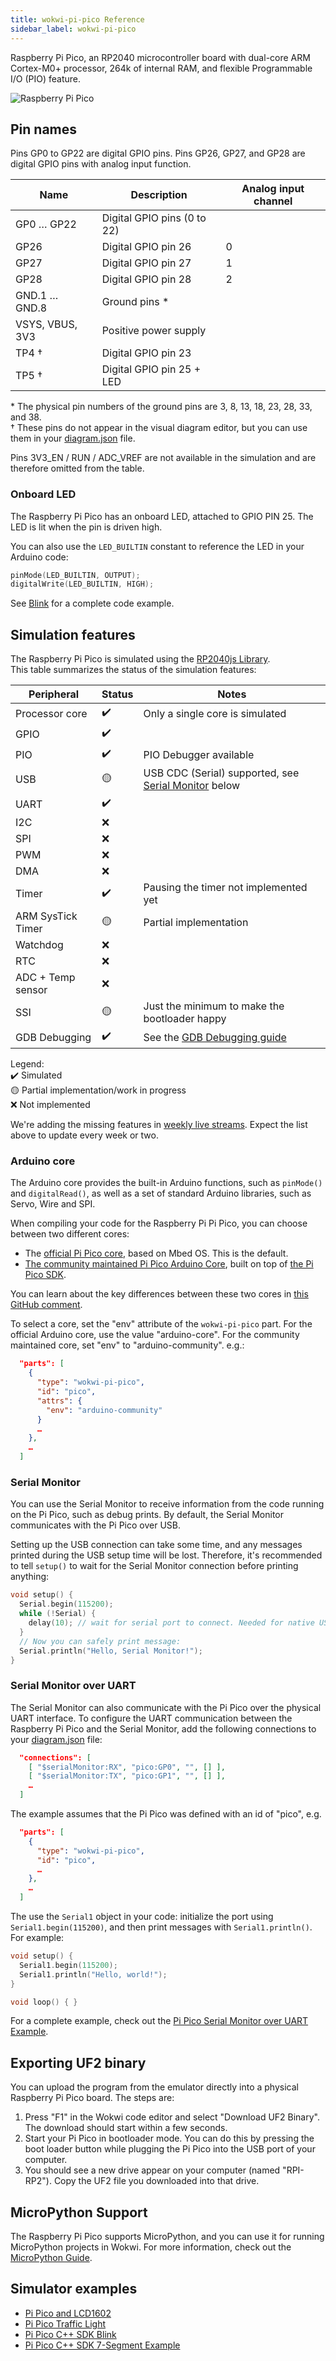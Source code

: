 ```yaml
---
title: wokwi-pi-pico Reference
sidebar_label: wokwi-pi-pico
---
```


Raspberry Pi Pico, an RP2040 microcontroller board with dual-core ARM Cortex-M0+ processor, 264k of internal RAM, and flexible
Programmable I/O (PIO) feature.

![Raspberry Pi Pico](wokwi-pi-pico.svg)

## Pin names

Pins GP0 to GP22 are digital GPIO pins. Pins GP26, GP27, and GP28 are digital GPIO pins with analog input function.

| Name            | Description                 | Analog input channel |
| --------------- | --------------------------- | -------------------- |
| GP0 … GP22      | Digital GPIO pins (0 to 22) |                      |
| GP26            | Digital GPIO pin 26         | 0                    |
| GP27            | Digital GPIO pin 27         | 1                    |
| GP28            | Digital GPIO pin 28         | 2                    |
| GND.1 … GND.8   | Ground pins \*              |                      |
| VSYS, VBUS, 3V3 | Positive power supply       |                      |
| TP4 †           | Digital GPIO pin 23         |                      |
| TP5 †           | Digital GPIO pin 25 + LED   |                      |

\* The physical pin numbers of the ground pins are 3, 8, 13, 18, 23, 28, 33, and 38.  
† These pins do not appear in the visual diagram editor, but you can use them in your [diagram.json](../diagram-format) file.

Pins 3V3_EN / RUN / ADC_VREF are not available in the simulation and are therefore omitted from the table.

### Onboard LED

The Raspberry Pi Pico has an onboard LED, attached to GPIO PIN 25. The LED is lit when the pin is driven high.

You can also use the `LED_BUILTIN` constant to reference the LED in your Arduino code:

```cpp
pinMode(LED_BUILTIN, OUTPUT);
digitalWrite(LED_BUILTIN, HIGH);
```

See [Blink](https://wokwi.com/arduino/projects/297755575592157709) for a complete code example.

## Simulation features

The Raspberry Pi Pico is simulated using the [RP2040js Library](https://github.com/wokwi/rp2040js).  
This table summarizes the status of the simulation features:

| Peripheral        | Status | Notes                                                                   |
| ----------------- | ------ | ----------------------------------------------------------------------- |
| Processor core    | ✔️     | Only a single core is simulated                                         |
| GPIO              | ✔️     |                                                                         |
| PIO               | ✔️     | PIO Debugger available                                                  |
| USB               | 🟡     | USB CDC (Serial) supported, see [Serial Monitor](#serial-monitor) below |
| UART              | ✔️     |                                                                         |
| I2C               | ❌     |                                                                         |
| SPI               | ❌     |                                                                         |
| PWM               | ❌     |                                                                         |
| DMA               | ❌     |                                                                         |
| Timer             | ✔️     | Pausing the timer not implemented yet                                   |
| ARM SysTick Timer | 🟡     | Partial implementation                                                  |
| Watchdog          | ❌     |                                                                         |
| RTC               | ❌     |                                                                         |
| ADC + Temp sensor | ❌     |                                                                         |
| SSI               | 🟡     | Just the minimum to make the bootloader happy                           |
| GDB Debugging     | ✔️     | See the [GDB Debugging guide](../gdb-debugging)                         |

Legend:  
✔️ Simulated  
🟡 Partial implementation/work in progress  
❌ Not implemented

We're adding the missing features in [weekly live streams](https://www.youtube.com/playlist?list=PLLomdjsHtJTxT-vdJHwa3z62dFXZnzYBm). Expect the list above to update every week or two.

### Arduino core

The Arduino core provides the built-in Arduino functions, such as `pinMode()` and `digitalRead()`, as well as a set of standard Arduino libraries, such as Servo, Wire and SPI.

When compiling your code for the Raspberry Pi Pi Pico, you can choose between two different cores:

- The [official Pi Pico core](https://github.com/arduino/ArduinoCore-mbed), based on Mbed OS. This is the default.
- [The community maintained Pi Pico Arduino Core](https://github.com/earlephilhower/arduino-pico), built on top of [the Pi Pico SDK](https://github.com/raspberrypi/pico-sdk).

You can learn about the key differences between these two cores in [this GitHub comment](https://github.com/earlephilhower/arduino-pico/issues/117#issuecomment-830356795).

To select a core, set the "env" attribute of the `wokwi-pi-pico` part. For the official Arduino core, use the value "arduino-core". For the community maintained core, set "env" to "arduino-community". e.g.:

```json
  "parts": [
    {
      "type": "wokwi-pi-pico",
      "id": "pico",
      "attrs": {
        "env": "arduino-community"
      }
      …
    },
    …
  ]
```

### Serial Monitor

You can use the Serial Monitor to receive information from the code running on the Pi Pico, such as debug prints. By default, the Serial Monitor communicates with
the Pi Pico over USB.

Setting up the USB connection can take some time, and any messages printed during
the USB setup time will be lost. Therefore, it's recommended to tell `setup()` to wait for the Serial Monitor connection before printing anything:

```cpp
void setup() {
  Serial.begin(115200);
  while (!Serial) {
    delay(10); // wait for serial port to connect. Needed for native USB
  }
  // Now you can safely print message:
  Serial.println("Hello, Serial Monitor!");
}
```

### Serial Monitor over UART

The Serial Monitor can also communicate with the Pi Pico over the physical UART interface. To configure the UART communication between the Raspberry Pi Pico and the Serial Monitor, add the following connections to your [diagram.json](../diagram-format#connections) file:

```json
  "connections": [
    [ "$serialMonitor:RX", "pico:GP0", "", [] ],
    [ "$serialMonitor:TX", "pico:GP1", "", [] ],
    …
  ]
```

The example assumes that the Pi Pico was defined with an id of "pico", e.g.

```json
  "parts": [
    {
      "type": "wokwi-pi-pico",
      "id": "pico",
      …
    },
    …
  ]
```

The use the `Serial1` object in your code: initialize the port using `Serial1.begin(115200)`, and then print messages with `Serial1.println()`. For example:

```cpp
void setup() {
  Serial1.begin(115200);
  Serial1.println("Hello, world!");
}

void loop() { }
```

For a complete example, check out the [Pi Pico Serial Monitor over UART Example](https://wokwi.com/arduino/projects/297755360074138125).

## Exporting UF2 binary

You can upload the program from the emulator directly into a physical Raspberry Pi Pico board. The steps are:

1. Press "F1" in the Wokwi code editor and select "Download UF2 Binary".
   The download should start within a few seconds.
2. Start your Pi Pico in bootloader mode. You can do this by pressing the boot loader button while
   plugging the Pi Pico into the USB port of your computer.
3. You should see a new drive appear on your computer (named "RPI-RP2"). Copy the UF2 file you downloaded into that drive.

## MicroPython Support

The Raspberry Pi Pico supports MicroPython, and you can use it for running MicroPython projects in Wokwi. For more information, check out the [MicroPython Guide](../guides/micropython).

## Simulator examples

- [Pi Pico and LCD1602](https://wokwi.com/arduino/projects/297323005822894602)
- [Pi Pico Traffic Light](https://wokwi.com/arduino/projects/297322571959894536)
- [Pi Pico C++ SDK Blink](https://wokwi.com/arduino/projects/298013072042230285)
- [Pi Pico C++ SDK 7-Segment Example](https://wokwi.com/arduino/projects/298014884249993738)
